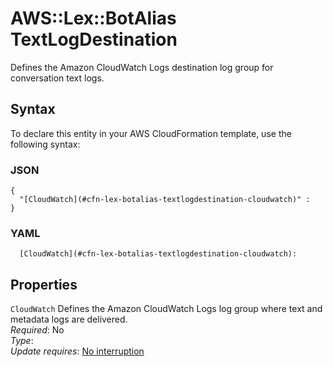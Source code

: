 # AWS::Lex::BotAlias TextLogDestination<a name="aws-properties-lex-botalias-textlogdestination"></a>

Defines the Amazon CloudWatch Logs destination log group for conversation text logs\.

## Syntax<a name="aws-properties-lex-botalias-textlogdestination-syntax"></a>

To declare this entity in your AWS CloudFormation template, use the following syntax:

### JSON<a name="aws-properties-lex-botalias-textlogdestination-syntax.json"></a>

```
{
  "[CloudWatch](#cfn-lex-botalias-textlogdestination-cloudwatch)" : 
}
```

### YAML<a name="aws-properties-lex-botalias-textlogdestination-syntax.yaml"></a>

```
  [CloudWatch](#cfn-lex-botalias-textlogdestination-cloudwatch): 
```

## Properties<a name="aws-properties-lex-botalias-textlogdestination-properties"></a>

`CloudWatch`  <a name="cfn-lex-botalias-textlogdestination-cloudwatch"></a>
Defines the Amazon CloudWatch Logs log group where text and metadata logs are delivered\.  
*Required*: No  
*Type*:   
*Update requires*: [No interruption](https://docs.aws.amazon.com/AWSCloudFormation/latest/UserGuide/using-cfn-updating-stacks-update-behaviors.html#update-no-interrupt)